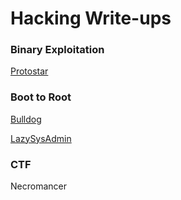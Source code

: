 # Hacking Write-ups

### Binary Exploitation

[Protostar](https://github.com/kztoth/CTF_Writeup/tree/master/protostar)

### Boot to Root

[Bulldog](https://github.com/kztoth/CTF_Writeup/tree/master/bulldog)

[LazySysAdmin](https://github.com/kztoth/CTF_Writeup/tree/master/lazysysadmin)

### CTF

Necromancer
